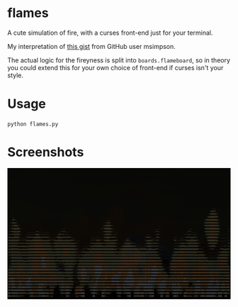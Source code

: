 # flames

A cute simulation of fire, with a curses front-end just for your terminal.

My interpretation of [this gist](https://gist.github.com/msimpson/1096950#file-cfire)
from GitHub user msimpson.

The actual logic for the fireyness is split into `boards.flameboard`, so in
theory you could extend this for your own choice of front-end if curses isn't
your style.

# Usage

`python flames.py`

# Screenshots

![Screenshot of flames.py running in a terminal](screenshots/flames_screenshot.png)
